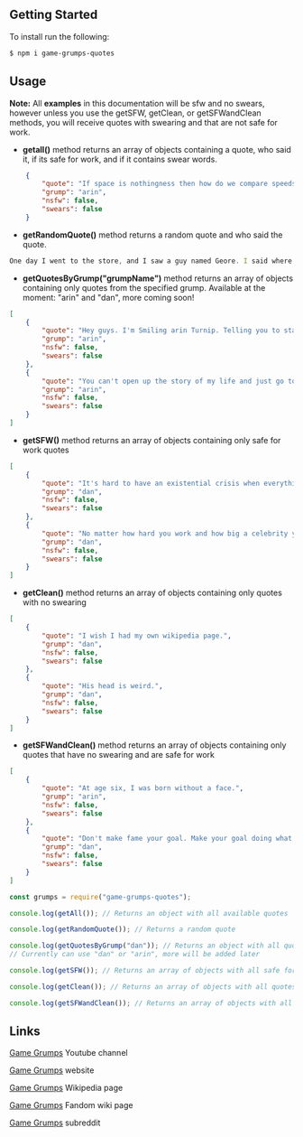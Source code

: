 ## Getting Started
To install run the following:
```bash
$ npm i game-grumps-quotes
```

## Usage
**Note:** All **examples** in this documentation will be sfw and no swears, however unless you use the getSFW, getClean, or getSFWandClean methods, you will receive quotes with swearing and that are not safe for work.

- **getall()** method returns an array of objects containing a quote, who said it, if its safe for work, and if it contains swear words.

```json
    {
        "quote": "If space is nothingness then how do we compare speeds other than to comparing planets by how speed they fast each other?",
        "grump": "arin",
        "nsfw": false,
        "swears": false
    }
```

- **getRandomQuote()** method returns a random quote and who said the quote.

```javascript
One day I went to the store, and I saw a guy named Geore. I said where was the G and he lost it in the war. -Arin
```

- **getQuotesByGrump("grumpName")** method returns an array of objects containing only quotes from the specified grump. Available at the moment: "arin" and "dan", more coming soon!

```json 
[
    {
        "quote": "Hey guys. I'm Smiling arin Turnip. Telling you to stay in school. Don't do drugs! Eat your teeth.",
        "grump": "arin",
        "nsfw": false,
        "swears": false
    },
    {
        "quote": "You can't open up the story of my life and just go to page 738 and think you know me.",
        "grump": "arin",
        "nsfw": false,
        "swears": false
    }
]
```

- **getSFW()** method returns an array of objects containing only safe for work quotes

```json
[
    {
        "quote": "It's hard to have an existential crisis when everything is so pretty.",
        "grump": "dan",
        "nsfw": false,
        "swears": false
    },
    {
        "quote": "No matter how hard you work and how big a celebrity you become, you'll never be as famous as cheese.",
        "grump": "dan",
        "nsfw": false,
        "swears": false
    }
]
```

- **getClean()** method returns an array of objects containing only quotes with no swearing

```json
[
    {
        "quote": "I wish I had my own wikipedia page.",
        "grump": "dan",
        "nsfw": false,
        "swears": false
    },
    {
        "quote": "His head is weird.",
        "grump": "dan",
        "nsfw": false,
        "swears": false
    }
]
```

- **getSFWandClean()** method returns an array of objects containing only quotes that have no swearing and are safe for work

```json
[
    {
        "quote": "At age six, I was born without a face.",
        "grump": "arin",
        "nsfw": false,
        "swears": false
    },
    {
        "quote": "Don't make fame your goal. Make your goal doing what you do to the best of your ability, and that's something no one can take away from you.",
        "grump": "dan",
        "nsfw": false,
        "swears": false
    }
]
```

```javascript
const grumps = require("game-grumps-quotes");

console.log(getAll()); // Returns an object with all available quotes

console.log(getRandomQuote()); // Returns a random quote

console.log(getQuotesByGrump("dan")); // Returns an object with all quotes by the specified grump
// Currently can use "dan" or "arin", more will be added later

console.log(getSFW()); // Returns an array of objects with all safe for work quotes

console.log(getClean()); // Returns an array of objects with all quotes with no swears

console.log(getSFWandClean()); // Returns an array of objects with all quotes that are safe for work and have no swearing.
```

## Links
<a href="https://www.youtube.com/user/GameGrumps">Game Grumps</a> Youtube channel

<a href="https://gamegrumps.com/">Game Grumps</a> website

<a href="https://en.wikipedia.org/wiki/Game_Grumps">Game Grumps</a> Wikipedia page

<a href="https://gamegrumps.fandom.com/wiki/Game_Grumps_Wiki">Game Grumps</a> Fandom wiki page

<a href="https://www.reddit.com/r/gamegrumps/">Game Grumps</a> subreddit